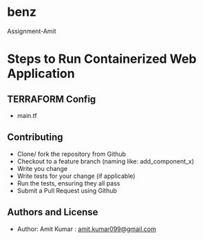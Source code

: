 # benz
Assignment-Amit
# Steps to Run Containerized Web Application 
## TERRAFORM Config
- main.tf
## Contributing
- Clone/ fork the repository from Github
- Checkout to a feature branch (naming like: add_component_x)
- Write you change
- Write tests for your change (if applicable)
- Run the tests, ensuring they all pass
- Submit a Pull Request using Github
## Authors and License

- Author: Amit Kumar : amit.kumar099@gmail.com
